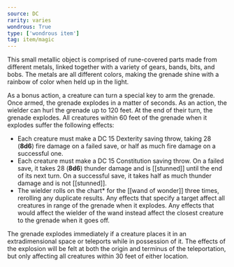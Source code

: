 ```yaml
---
source: DC
rarity: varies
wondrous: True
type: ['wondrous item']
tag: item/magic
---
```


This small metallic object is comprised of rune-covered parts made from different metals, linked together with a variety of gears, bands, bits, and bobs. The metals are all different colors, making the grenade shine with a rainbow of color when held up in the light.

As a bonus action, a creature can turn a special key to arm the grenade. Once armed, the grenade explodes in a matter of seconds. As an action, the wielder can hurl the grenade up to 120 feet. At the end of their turn, the grenade explodes. All creatures within 60 feet of the grenade when it explodes suffer the following effects:

- Each creature must make a DC 15 Dexterity saving throw, taking 28 (**8d6**) fire damage on a failed save, or half as much fire damage on a successful one.
- Each creature must make a DC 15 Constitution saving throw. On a failed save, it takes 28 (**8d6**) thunder damage and is [[stunned]] until the end of its next turn. On a successful save, it takes half as much thunder damage and is not [[stunned]].
- The wielder rolls on the chart* for the [[wand of wonder]] three times, rerolling any duplicate results. Any effects that specify a target affect all creatures in range of the grenade when it explodes. Any effects that would affect the wielder of the wand instead affect the closest creature to the grenade when it goes off.

The grenade explodes immediately if a creature places it in an extradimensional space or teleports while in possession of it. The effects of the explosion will be felt at both the origin and terminus of the teleportation, but only affecting all creatures within 30 feet of either location.


